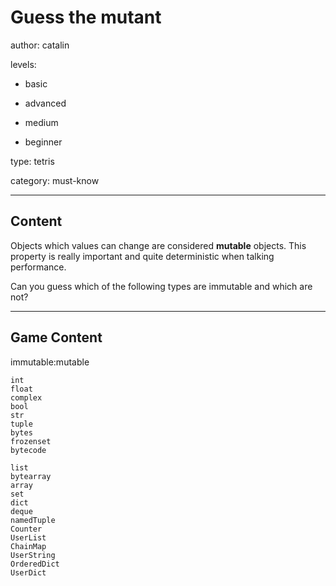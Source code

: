 # Guess the mutant
author: catalin

levels:

  - basic

  - advanced

  - medium

  - beginner

type: tetris

category: must-know

---
## Content

Objects which values can change are considered **mutable** objects. This property is really important and quite deterministic when talking performance.

Can you guess which of the following types are immutable and which are not?

---
## Game Content

immutable:mutable
```false
int
float
complex
bool
str
tuple
bytes
frozenset
bytecode

```

```true
list
bytearray
array
set
dict
deque
namedTuple
Counter
UserList
ChainMap
UserString
OrderedDict
UserDict
```